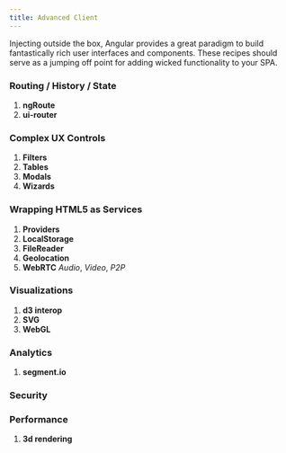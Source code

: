 ```yaml
---
title: Advanced Client
---
```


Injecting outside the box, Angular provides a great paradigm to build fantastically rich user interfaces and components. These recipes should serve as a jumping off point for adding wicked functionality to your SPA.

### Routing / History / State

1. **ngRoute**
1. **ui-router**

### Complex UX Controls

1. **Filters**
1. **Tables**
1. **Modals**
1. **Wizards**

### Wrapping HTML5 as Services

1. **Providers**
1. **LocalStorage**
1. **FileReader**
1. **Geolocation**
1. **WebRTC** *Audio*, *Video*, *P2P*

### Visualizations

1. **d3 interop**
1. **SVG**
1. **WebGL**

### Analytics

1. **segment.io**

### Security

### Performance

1. **3d rendering**
